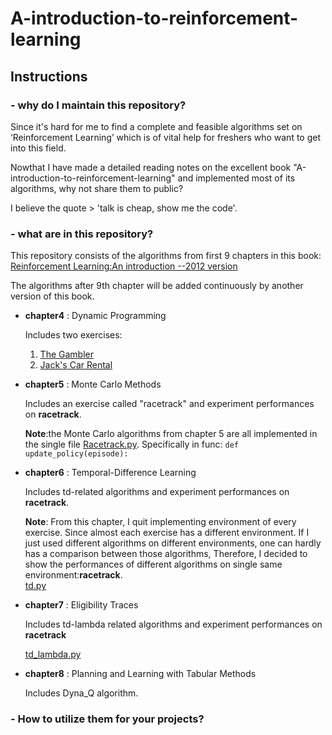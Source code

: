 # A-introduction-to-reinforcement-learning

## Instructions 

### - why do I maintain this repository?
Since it's hard for me to find a complete and feasible algorithms set on ‘Reinforcement Learning’ which is of vital help for freshers who want to get into this field.  

Nowthat I have made a detailed reading notes on the excellent book "A-introduction-to-reinforcement-learning" and implemented most of its algorithms, why not share them to public?   

I believe the quote > 'talk is cheap, show me the code'.  

### - what are in this repository?  
This repository consists of the algorithms from first 9 chapters in this book: [Reinforcement Learning:An introduction --2012 version](https://files.cnblogs.com/files/lvlvlvlvlv/SuttonBook.pdf)  

The algorithms after 9th chapter will be added continuously by another version of this book.  

- **chapter4** : Dynamic Programming  

  Includes two exercises:  
  1. [The Gambler](https://github.com/lvlvlvlvlv/A-introduction-to-reinforcement-learning/blob/master/chapter4/The_Gambler.py) 
  2. [Jack's Car Rental](https://github.com/lvlvlvlvlv/A-introduction-to-reinforcement-learning/blob/master/chapter4/Jack%E2%80%99s_Car_Rental.py)  
  
- **chapter5** : Monte Carlo Methods  

  Includes an exercise called "racetrack" and experiment performances on **racetrack**.  
  
  **Note**:the Monte Carlo algorithms from chapter 5 are all implemented in the single file [Racetrack.py](https://github.com/lvlvlvlvlv/A-introduction-to-reinforcement-learning/blob/master/chapter5/Racetrack.py). Specifically in func: `def update_policy(episode):`  

- **chapter6** : Temporal-Difference Learning  

  Includes td-related algorithms and experiment performances on **racetrack**.  
  
  **Note**: From this chapter, I quit implementing environment of every exercise. Since almost each exercise has a different environment. If I just used different algorithms on different environments, one can hardly has a comparison between those algorithms, Therefore, I decided to show the performances of different algorithms on single same environment:**racetrack**.  
  [td.py](https://github.com/lvlvlvlvlv/A-introduction-to-reinforcement-learning/blob/master/chapter6/td.py)

- **chapter7** : Eligibility Traces

  Includes td-lambda related algorithms and experiment performances on **racetrack**  
  
  [td_lambda.py](https://github.com/lvlvlvlvlv/A-introduction-to-reinforcement-learning/blob/master/chapter7/td_lambda.py)

- **chapter8** : Planning and Learning with Tabular Methods

  Includes Dyna_Q algorithm.
### - How to utilize them for your projects?
